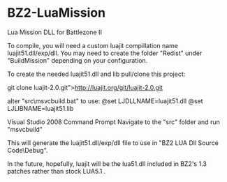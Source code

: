 BZ2-LuaMission
==============

Lua Mission DLL for Battlezone II

To compile, you will need a custom luajit compillation name luajit51.dll/exp/dll.
You may need to create the folder "Redist" under "BuildMission" depending on your configuration.

To create the needed luajit51.dll and lib pull/clone this project:

git clone luajit-2.0.git">http://luajit.org/git/luajit-2.0.git

alter "src\msvcbuild.bat" to use:
@set LJDLLNAME=luajit51.dll
@set LJLIBNAME=luajit51.lib

Visual Studio 2008 Command Prompt
Navigate to the "src" folder and run "msvcbuild"

This will generate the luajit51.dll/exp/dll file to use in "BZ2 LUA Dll Source Code\Debug".

In the future, hopefully, luajit will be the lua51.dll included in BZ2's 1.3 patches rather than stock LUA5.1 .